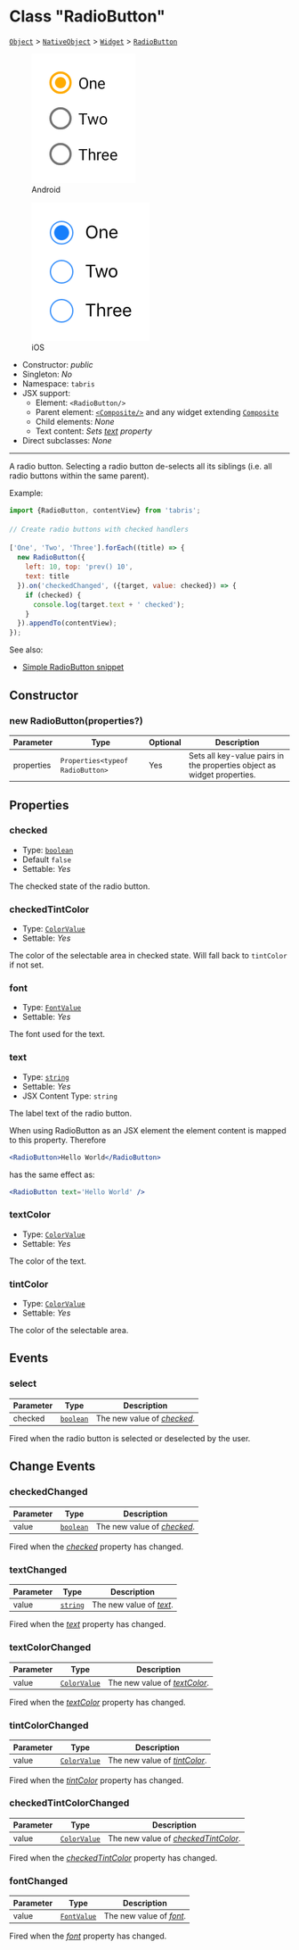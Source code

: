 ---
---
# Class "RadioButton"

<span style="white-space:nowrap;">[`Object`](https://developer.mozilla.org/en-US/docs/Web/JavaScript/Reference/Global_Objects/Object)</span> > <span style="white-space:nowrap;">[`NativeObject`](NativeObject.md)</span> > <span style="white-space:nowrap;">[`Widget`](Widget.md)</span> > <span style="white-space:nowrap;">[`RadioButton`](RadioButton.md)</span>

<div class="tabris-image"><figure><div><img srcset="img\android\RadioButton.png 2x" src="img\android\RadioButton.png" alt="RadioButton on Android"/></div><figcaption>Android</figcaption></figure><figure><div><img srcset="img\ios\RadioButton.png 2x" src="img\ios\RadioButton.png" alt="RadioButton on iOS"/></div><figcaption>iOS</figcaption></figure></div>

* Constructor: *public*
* Singleton: *No*
* Namespace: `tabris`
* JSX support:
  * Element: `<RadioButton/>`
  * Parent element: [`<Composite/>`](Composite.md) and any widget extending <span style="white-space:nowrap;">[`Composite`](Composite.md)</span>
  * Child elements: *None*
  * Text content: *Sets [text](#text) property*
* Direct subclasses: *None*
--------
A radio button. Selecting a radio button de-selects all its siblings (i.e. all radio buttons within the same parent).


Example:
```js
import {RadioButton, contentView} from 'tabris';

// Create radio buttons with checked handlers

['One', 'Two', 'Three'].forEach((title) => {
  new RadioButton({
    left: 10, top: 'prev() 10',
    text: title
  }).on('checkedChanged', ({target, value: checked}) => {
    if (checked) {
      console.log(target.text + ' checked');
    }
  }).appendTo(contentView);
});
```
See also:

- [Simple RadioButton snippet](https://github.com/eclipsesource/tabris-js/tree/v3.0.0-beta2-dev.20190219+1046/snippets/radiobutton.js)

## Constructor

### new RadioButton(properties?)

Parameter|Type|Optional|Description
-|-|-|-
properties | <span style="white-space:nowrap;">`Properties<typeof RadioButton>`</span> | Yes | Sets all key-value pairs in the properties object as widget properties.

## Properties

### checked


* Type: <span style="white-space:nowrap;">[`boolean`](https://developer.mozilla.org/en-US/docs/Web/JavaScript/Data_structures#Boolean_type)</span>
* Default `false`
* Settable: *Yes*



The checked state of the radio button.

### checkedTintColor


* Type: <span style="white-space:nowrap;">[`ColorValue`](../types.md#colorvalue)</span>
* Settable: *Yes*



The color of the selectable area in checked state. Will fall back to `tintColor` if not set.

### font


* Type: <span style="white-space:nowrap;">[`FontValue`](../types.md#fontvalue)</span>
* Settable: *Yes*



The font used for the text.

### text


* Type: <span style="white-space:nowrap;">[`string`](https://developer.mozilla.org/en-US/docs/Web/JavaScript/Data_structures#String_type)</span>
* Settable: *Yes*
* JSX Content Type: `string`



The label text of the radio button.

When using RadioButton as an JSX element the element content is mapped to this property. Therefore
```jsx
<RadioButton>Hello World</RadioButton>
```
 has the same effect as:
```jsx
<RadioButton text='Hello World' />
```


### textColor


* Type: <span style="white-space:nowrap;">[`ColorValue`](../types.md#colorvalue)</span>
* Settable: *Yes*



The color of the text.

### tintColor


* Type: <span style="white-space:nowrap;">[`ColorValue`](../types.md#colorvalue)</span>
* Settable: *Yes*



The color of the selectable area.


## Events

### select

Parameter|Type|Description
-|-|-
checked | <span style="white-space:nowrap;">[`boolean`](https://developer.mozilla.org/en-US/docs/Web/JavaScript/Data_structures#Boolean_type)</span> | The new value of *[checked](#checked)*.

Fired when the radio button is selected or deselected by the user.

## Change Events

### checkedChanged

Parameter|Type|Description
-|-|-
value | <span style="white-space:nowrap;">[`boolean`](https://developer.mozilla.org/en-US/docs/Web/JavaScript/Data_structures#Boolean_type)</span> | The new value of [*checked*](#checked).

Fired when the [*checked*](#checked) property has changed.

### textChanged

Parameter|Type|Description
-|-|-
value | <span style="white-space:nowrap;">[`string`](https://developer.mozilla.org/en-US/docs/Web/JavaScript/Data_structures#String_type)</span> | The new value of [*text*](#text).

Fired when the [*text*](#text) property has changed.

### textColorChanged

Parameter|Type|Description
-|-|-
value | <span style="white-space:nowrap;">[`ColorValue`](../types.md#colorvalue)</span> | The new value of [*textColor*](#textColor).

Fired when the [*textColor*](#textColor) property has changed.

### tintColorChanged

Parameter|Type|Description
-|-|-
value | <span style="white-space:nowrap;">[`ColorValue`](../types.md#colorvalue)</span> | The new value of [*tintColor*](#tintColor).

Fired when the [*tintColor*](#tintColor) property has changed.

### checkedTintColorChanged

Parameter|Type|Description
-|-|-
value | <span style="white-space:nowrap;">[`ColorValue`](../types.md#colorvalue)</span> | The new value of [*checkedTintColor*](#checkedTintColor).

Fired when the [*checkedTintColor*](#checkedTintColor) property has changed.

### fontChanged

Parameter|Type|Description
-|-|-
value | <span style="white-space:nowrap;">[`FontValue`](../types.md#fontvalue)</span> | The new value of [*font*](#font).

Fired when the [*font*](#font) property has changed.

